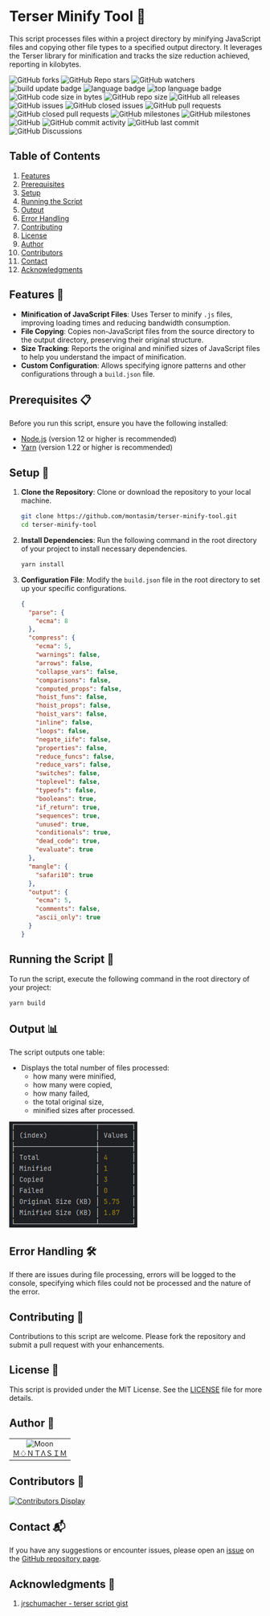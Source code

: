 # Terser Minify Tool 🚀

This script processes files within a project directory by minifying JavaScript files and copying other file types to a specified output directory. It leverages the Terser library for minification and tracks the size reduction achieved, reporting in kilobytes.

<!-- repository summary badges start -->
<div>
    <img alt="GitHub forks" src="https://img.shields.io/github/forks/montasim/terser-minify-tool?style=social">
    <img alt="GitHub Repo stars" src="https://img.shields.io/github/stars/montasim/terser-minify-tool?style=social">
    <img alt="GitHub watchers" src="https://img.shields.io/github/watchers/montasim/terser-minify-tool?style=social">
    <img alt="build update badge" src="https://img.shields.io/github/actions/workflow/terser-minify-tool/montasim/montasim/update-readme.yml"/>
    <img alt="language badge" src="https://img.shields.io/github/languages/count/montasim/terser-minify-tool"/>
    <img alt="top language badge" src="https://img.shields.io/github/languages/top/montasim/terser-minify-tool">
    <img alt="GitHub code size in bytes" src="https://img.shields.io/github/languages/code-size/montasim/terser-minify-tool">
    <img alt="GitHub repo size" src="https://img.shields.io/github/repo-size/montasim/terser-minify-tool">
    <img alt="GitHub all releases" src="https://img.shields.io/github/downloads/montasim/terser-minify-tool/total">
    <img alt="GitHub issues" src="https://img.shields.io/github/issues-raw/montasim/terser-minify-tool">
    <img alt="GitHub closed issues" src="https://img.shields.io/github/issues-closed-raw/montasim/terser-minify-tool">
    <img alt="GitHub pull requests" src="https://img.shields.io/github/issues-pr-raw/montasim/terser-minify-tool">
    <img alt="GitHub closed pull requests" src="https://img.shields.io/github/issues-pr-closed-raw/montasim/terser-minify-tool">
    <img alt="GitHub milestones" src="https://img.shields.io/github/milestones/open/montasim/terser-minify-tool">
    <img alt="GitHub milestones" src="https://img.shields.io/github/milestones/closed/montasim/terser-minify-tool">
    <img alt="GitHub" src="https://img.shields.io/github/license/montasim/terser-minify-tool">
    <img alt="GitHub commit activity" src="https://img.shields.io/github/commit-activity/w/montasim/terser-minify-tool">
    <img alt="GitHub last commit" src="https://img.shields.io/github/last-commit/montasim/terser-minify-tool">
    <img alt="GitHub Discussions" src="https://img.shields.io/github/discussions/montasim/terser-minify-tool">
</div>
<!-- repository summary badges end -->

## Table of Contents
1. [Features](#features)
2. [Prerequisites](#prerequisites)
3. [Setup](#setup)
4. [Running the Script](#running-the-script)
5. [Output](#output)
6. [Error Handling](#error-handling)
7. [Contributing](#contributing)
8. [License](#license)
9. [Author](#author)
10. [Contributors](#contributors)
11. [Contact](#contact)
12. [Acknowledgments](#acknowledgments)

## Features 🌟

- **Minification of JavaScript Files**: Uses Terser to minify `.js` files, improving loading times and reducing bandwidth consumption.
- **File Copying**: Copies non-JavaScript files from the source directory to the output directory, preserving their original structure.
- **Size Tracking**: Reports the original and minified sizes of JavaScript files to help you understand the impact of minification.
- **Custom Configuration**: Allows specifying ignore patterns and other configurations through a `build.json` file.

## Prerequisites 📋

Before you run this script, ensure you have the following installed:
- [Node.js](https://nodejs.org/en/download/) (version 12 or higher is recommended)
- [Yarn](https://yarnpkg.com/) (version 1.22 or higher is recommended)

## Setup 🔧

1. **Clone the Repository**: Clone or download the repository to your local machine.
    ```bash
    git clone https://github.com/montasim/terser-minify-tool.git
    cd terser-minify-tool
    ```

2. **Install Dependencies**: Run the following command in the root directory of your project to install necessary dependencies.
    ```bash
    yarn install
    ```

3. **Configuration File**: Modify the `build.json` file in the root directory to set up your specific configurations.
    ```json
    {
      "parse": {
        "ecma": 8
      },
      "compress": {
        "ecma": 5,
        "warnings": false,
        "arrows": false,
        "collapse_vars": false,
        "comparisons": false,
        "computed_props": false,
        "hoist_funs": false,
        "hoist_props": false,
        "hoist_vars": false,
        "inline": false,
        "loops": false,
        "negate_iife": false,
        "properties": false,
        "reduce_funcs": false,
        "reduce_vars": false,
        "switches": false,
        "toplevel": false,
        "typeofs": false,
        "booleans": true,
        "if_return": true,
        "sequences": true,
        "unused": true,
        "conditionals": true,
        "dead_code": true,
        "evaluate": true
      },
      "mangle": {
        "safari10": true
      },
      "output": {
        "ecma": 5,
        "comments": false,
        "ascii_only": true
      }
    }
    ```

## Running the Script 🏃

To run the script, execute the following command in the root directory of your project:
```bash
yarn build
```

## Output 📊

The script outputs one table:

- Displays the total number of files processed:
   - how many were minified,
   - how many were copied,
   - how many failed,
   - the total original size,
   - minified sizes after processed.

![output](./output.png)

## Error Handling 🛠️

If there are issues during file processing, errors will be logged to the console, specifying which files could not be processed and the nature of the error.

## Contributing 🤝

Contributions to this script are welcome. Please fork the repository and submit a pull request with your enhancements.

## License 📝

This script is provided under the MIT License. See the [LICENSE](LICENSE) file for more details.

## Author 📖

<table>
  <tr>
    <td align="center">
        <img src="https://avatars.githubusercontent.com/u/95298623?v=4" width="100px" alt="Moon">
        <a href="https://github.com/montasim">
          <br>
            Ｍ♢ＮＴΛＳＩＭ
          </br>
        </a>
    </td>
  </tr>
</table>

## Contributors 👥

[![Contributors Display](https://badges.pufler.dev/contributors/montasim/terser-minify-tool?size=50&padding=5&perRow=10&bots=true)](https://badges.pufler.dev)

## Contact 📬

If you have any suggestions or encounter issues, please open an [issue](https://github.com/montasim/terser-minify-tool/issues) on the [GitHub repository page](https://github.com/montasim/terser-minify-tool).

## Acknowledgments 🙏

1. [jrschumacher - terser script gist](https://gist.github.com/jrschumacher/943929c81e59a75b59f2eb849addcbf7)
